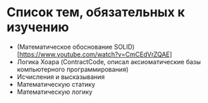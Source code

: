 # Список тем, обязательных к изучению

* (Математическое обоснование SOLID)[https://www.youtube.com/watch?v=CmCEdVrZQAE]
* Логика Хоара (ContractCode, описал аксиоматические базы компьютерного программирования)
* Исчисления и высказывания
* Математическую статику
* Математическую логику
